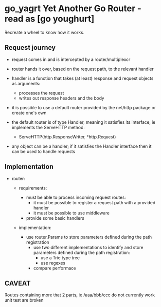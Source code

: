 # go_yagrt Yet Another Go Router - read as [go youghurt]

Recreate a wheel to know how it works.

## Request journey

- request comes in and is intercepted by a router/multiplexor

- router hands it over, based on the request path, to the relevant handler

- handler is a function that takes (at least) response and request objects as arguments:
  * processes the request
  * writes out response headers and the body

- it is possible to use a default router provided by the net/http package or create one's own

- the default router is of type Handler, meaning it satisfies its interface, ie implements the ServeHTTP method:
  * ServeHTTP(http.ResponseWriter, *http.Request)

- any object can be a handler; if it satisfies the Handler interface then it can be used to handle requests         


## Implementation

- router:
  * requirements:
    * must be able to process incoming request routes:
      * it must be possible to register a request path with a provided handler
      * it must be possible to use middleware
    * provide some basic handlers

  * implementation:
    * use router.Params to store parameters defined during the path registration
      * use two different implementations to identify and store parameters defined during the path registration:
        * use a Trie type tree
        * use regexes
      * compare performace

## CAVEAT

Routes containing more that 2 parts, ie /aaa/bbb/ccc do not currently work
unit test are broken